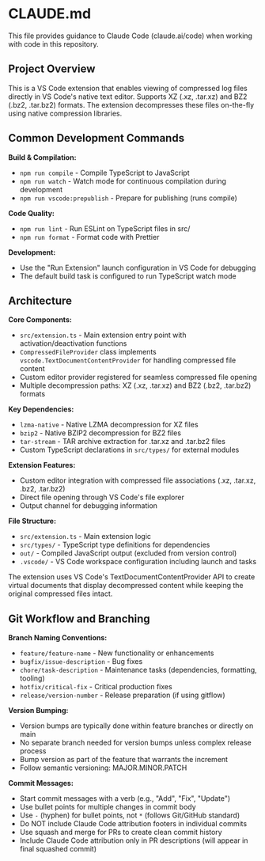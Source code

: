 # CLAUDE.md

This file provides guidance to Claude Code (claude.ai/code) when working with code in this repository.

## Project Overview

This is a VS Code extension that enables viewing of compressed log files directly in VS Code's native text editor. Supports XZ (.xz, .tar.xz) and BZ2 (.bz2, .tar.bz2) formats. The extension decompresses these files on-the-fly using native compression libraries.

## Common Development Commands

**Build & Compilation:**

- `npm run compile` - Compile TypeScript to JavaScript
- `npm run watch` - Watch mode for continuous compilation during development
- `npm run vscode:prepublish` - Prepare for publishing (runs compile)

**Code Quality:**

- `npm run lint` - Run ESLint on TypeScript files in src/
- `npm run format` - Format code with Prettier

**Development:**

- Use the "Run Extension" launch configuration in VS Code for debugging
- The default build task is configured to run TypeScript watch mode

## Architecture

**Core Components:**

- `src/extension.ts` - Main extension entry point with activation/deactivation functions
- `CompressedFileProvider` class implements `vscode.TextDocumentContentProvider` for handling compressed file content
- Custom editor provider registered for seamless compressed file opening
- Multiple decompression paths: XZ (.xz, .tar.xz) and BZ2 (.bz2, .tar.bz2) formats

**Key Dependencies:**

- `lzma-native` - Native LZMA decompression for XZ files
- `bzip2` - Native BZIP2 decompression for BZ2 files
- `tar-stream` - TAR archive extraction for .tar.xz and .tar.bz2 files
- Custom TypeScript declarations in `src/types/` for external modules

**Extension Features:**

- Custom editor integration with compressed file associations (.xz, .tar.xz, .bz2, .tar.bz2)
- Direct file opening through VS Code's file explorer
- Output channel for debugging information

**File Structure:**

- `src/extension.ts` - Main extension logic
- `src/types/` - TypeScript type definitions for dependencies
- `out/` - Compiled JavaScript output (excluded from version control)
- `.vscode/` - VS Code workspace configuration including launch and tasks

The extension uses VS Code's TextDocumentContentProvider API to create virtual documents that display decompressed content while keeping the original compressed files intact.

## Git Workflow and Branching

**Branch Naming Conventions:**

- `feature/feature-name` - New functionality or enhancements
- `bugfix/issue-description` - Bug fixes
- `chore/task-description` - Maintenance tasks (dependencies, formatting, tooling)
- `hotfix/critical-fix` - Critical production fixes
- `release/version-number` - Release preparation (if using gitflow)

**Version Bumping:**

- Version bumps are typically done within feature branches or directly on main
- No separate branch needed for version bumps unless complex release process
- Bump version as part of the feature that warrants the increment
- Follow semantic versioning: MAJOR.MINOR.PATCH

**Commit Messages:**

- Start commit messages with a verb (e.g., "Add", "Fix", "Update")
- Use bullet points for multiple changes in commit body
- Use `-` (hyphen) for bullet points, not `*` (follows Git/GitHub standard)
- Do NOT include Claude Code attribution footers in individual commits
- Use squash and merge for PRs to create clean commit history
- Include Claude Code attribution only in PR descriptions (will appear in final squashed commit)
